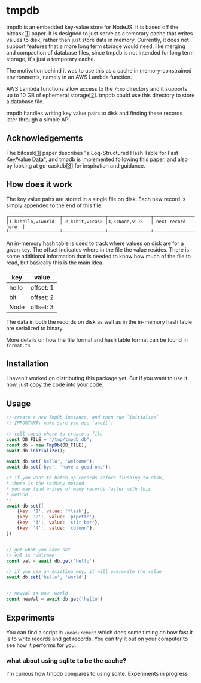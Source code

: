 # tmpdb

tmpdb is an embedded key-value store for NodeJS. It is based off the bitcask[[1]]
paper. It is designed to just serve as a temorary cache that writes values to disk,
rather than just store data in memory. Currently, it does not support features
that a more long term storage would need, like merging and compaction of database
files, since tmpdb is not intended for long term storage, it's just a temporary cache.

The motivation behind it was to use this as a cache in memory-constrained
environments, namely in an AWS Lambda function.

AWS Lambda functions allow access to the `/tmp` directory and it supports up to
10 GB of ephemeral storage[[2]]. tmpdb could use this directory to store a database
file.

tmpdb handles writing key value pairs to disk and finding these records later through
a simple API.

## Acknowledgements

The bitcask[[1]] paper describes "a Log-Structured Hash Table for Fast Key/Value Data",
and tmpdb is implemented following this paper, and also by looking at go-caskdb[[3]]
for inspiration and guidance.

## How does it work

The key value pairs are stored in a single file on disk. Each new record is simply
appended to the end of this file.

```
┌───────────────────┬────────────────┬────────────────┬───────────────────┐
│1,k:hello,v:world  │ 2,k:bit,v:cask │3,k:Node,v:JS   │ next record here  │
└───────────────────┴────────────────┴────────────────┴───────────────────┘
```

An in-memory hash table is used to track where values on disk are for a given key.
The offset indicates where in the file the value resides. There is some additional information
that is needed to know how much of the file to read, but basically this is the main
idea.

| key   | value     |
| ----- | --------- |
| hello | offset: 1 |
| bit   | offset: 2 |
| Node  | offset: 3 |

The data in both the records on disk as well as in the in-memory hash table are
serialized to binary.

More details on how the file format and hash table format can be found in `format.ts`

## Installation

I haven't worked on distributing this package yet. But if you want to use it now,
just copy the code into your code.

## Usage

```js
// create a new TmpDb instance, and then run `initialize`
// IMPORTANT: make sure you use `await`!

// tell tmpdb where to create a file
const DB_FILE = "/tmp/tmpdb.db";
const db = new TmpDb(DB_FILE);
await db.initialize();

await db.set('hello', 'welcome');
await db.set('bye', 'have a good one');

/* if you want to batch up records before flushing to disk,
* there is the setMany method
* you may find writes of many records faster with this
* method
*/
await db.set([
    {key: '1', value: 'flask'},
    {key: '2':, value: 'pipette'},
    {key: '3':, value: 'stir bar'},
    {key: '4':, value: 'column'},
])


// get what you have set
// val is 'welcome'
const val = await db.get('hello')

// if you use an existing key, it will overwrite the value
await db.set('hello', 'world')


// newVal is now 'world'
const newVal = await db.get('hello')

```

## Experiments

You can find a script in `/measurement` which does some timing on how fast
it is to write records and get records. You can try it out on your computer
to see how it performs for you.

### what about using sqlite to be the cache?

I'm curious how tmpdb compares to using sqlite. Experiments in progress

[1]: https://riak.com/assets/bitcask-intro.pdf
[2]: https://aws.amazon.com/blogs/aws/aws-lambda-now-supports-up-to-10-gb-ephemeral-storage/
[3]: https://github.com/avinassh/go-caskdb/tree/master
